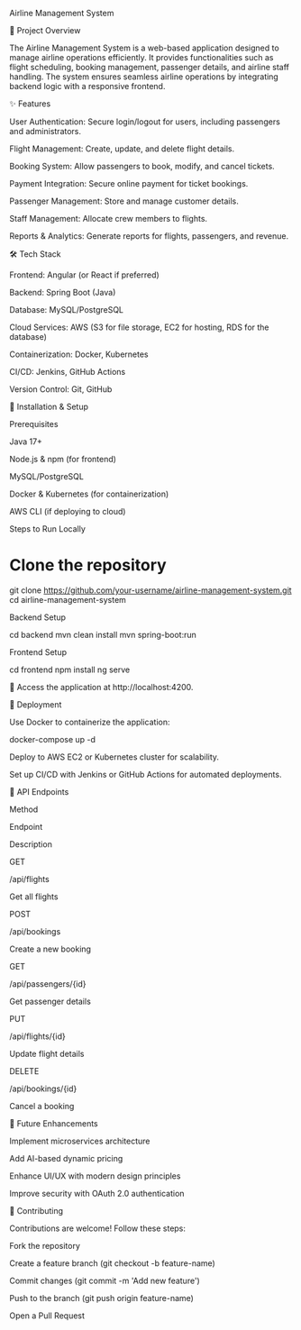 Airline Management System

📌 Project Overview

The Airline Management System is a web-based application designed to manage airline operations efficiently. It provides functionalities such as flight scheduling, booking management, passenger details, and airline staff handling. The system ensures seamless airline operations by integrating backend logic with a responsive frontend.

✨ Features

User Authentication: Secure login/logout for users, including passengers and administrators.

Flight Management: Create, update, and delete flight details.

Booking System: Allow passengers to book, modify, and cancel tickets.

Payment Integration: Secure online payment for ticket bookings.

Passenger Management: Store and manage customer details.

Staff Management: Allocate crew members to flights.

Reports & Analytics: Generate reports for flights, passengers, and revenue.

🛠 Tech Stack

Frontend: Angular (or React if preferred)

Backend: Spring Boot (Java)

Database: MySQL/PostgreSQL

Cloud Services: AWS (S3 for file storage, EC2 for hosting, RDS for the database)

Containerization: Docker, Kubernetes

CI/CD: Jenkins, GitHub Actions

Version Control: Git, GitHub

🚀 Installation & Setup

Prerequisites

Java 17+

Node.js & npm (for frontend)

MySQL/PostgreSQL

Docker & Kubernetes (for containerization)

AWS CLI (if deploying to cloud)

Steps to Run Locally

# Clone the repository
git clone https://github.com/your-username/airline-management-system.git
cd airline-management-system

Backend Setup

cd backend
mvn clean install
mvn spring-boot:run

Frontend Setup

cd frontend
npm install
ng serve

📌 Access the application at http://localhost:4200.

🚢 Deployment

Use Docker to containerize the application:

docker-compose up -d

Deploy to AWS EC2 or Kubernetes cluster for scalability.

Set up CI/CD with Jenkins or GitHub Actions for automated deployments.

📡 API Endpoints

Method

Endpoint

Description

GET

/api/flights

Get all flights

POST

/api/bookings

Create a new booking

GET

/api/passengers/{id}

Get passenger details

PUT

/api/flights/{id}

Update flight details

DELETE

/api/bookings/{id}

Cancel a booking

🔮 Future Enhancements

Implement microservices architecture

Add AI-based dynamic pricing

Enhance UI/UX with modern design principles

Improve security with OAuth 2.0 authentication

🤝 Contributing

Contributions are welcome! Follow these steps:

Fork the repository

Create a feature branch (git checkout -b feature-name)

Commit changes (git commit -m 'Add new feature')

Push to the branch (git push origin feature-name)

Open a Pull Request
